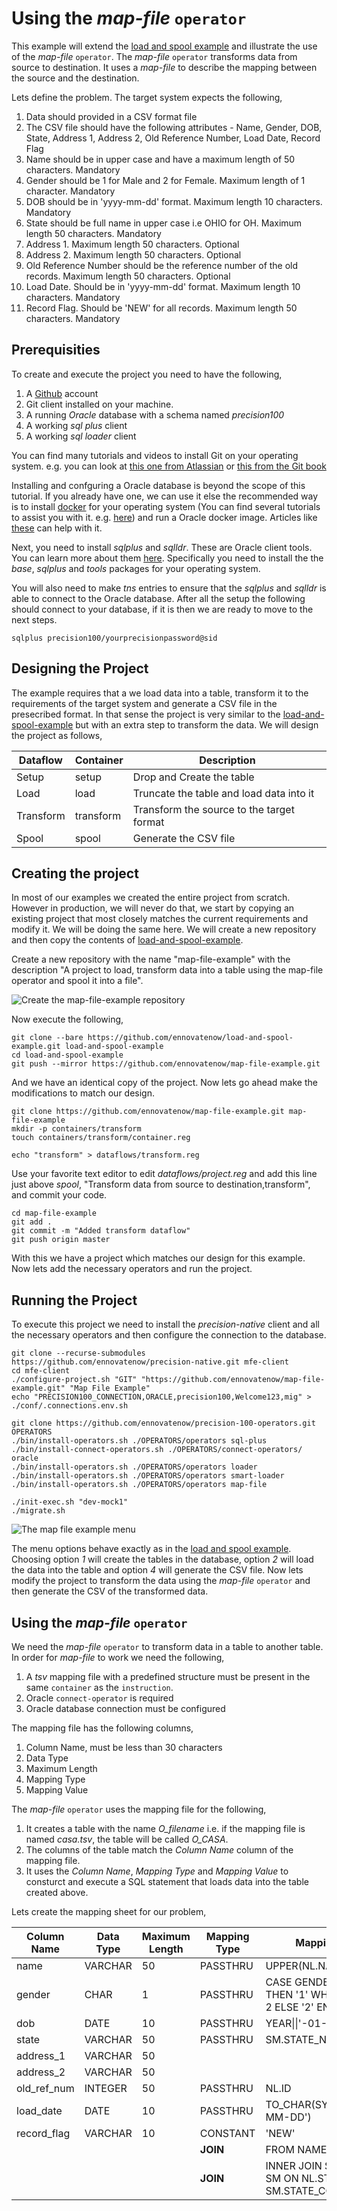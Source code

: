 # Using the *map-file* `operator`
This example will extend the [load and spool example](./load-and-spool.md) and illustrate the use of the *map-file* `operator`. The *map-file* `operator` transforms data from source to destination. It uses a *map-file* to describe the mapping between the source and the destination. 

Lets define the problem. The target system expects the following,
1. Data should provided in a CSV format file
2. The CSV file should have the following attributes - Name, Gender, DOB, State, Address 1, Address 2, Old Reference Number, Load Date, Record Flag
3. Name should be in upper case and have a maximum length of 50 characters. Mandatory
4. Gender should be 1 for Male and 2 for Female. Maximum length of 1 character. Mandatory
5. DOB should be in 'yyyy-mm-dd' format. Maximum length 10 characters. Mandatory
6. State should be full name in upper case i.e OHIO for OH. Maximum length 50 characters. Mandatory
7. Address 1. Maximum length 50 characters. Optional
8. Address 2. Maximum length 50 characters. Optional
9. Old Reference Number should be the reference number of the old records. Maximum length 50 characters. Optional
10. Load Date. Should be in 'yyyy-mm-dd' format. Maximum length 10 characters. Mandatory
11. Record Flag. Should be 'NEW' for all records. Maximum length 50 characters. Mandatory

## Prerequisities
To create and execute the project you need to have the following,

1. A [Github](https://www.github.com) account
2. Git client installed on your machine.
3. A running *Oracle* database with a schema named *precision100*
4. A working *sql plus* client
5. A working *sql loader* client

You can find many tutorials and videos to install Git on your operating system. e.g. you can look at [this one from Atlassian](https://www.atlassian.com/git/tutorials/install-git) or [this from the Git book](https://git-scm.com/book/en/v2/Getting-Started-Installing-Git)

Installing and confguring a Oracle database is beyond the scope of this tutorial. If you already have one, we can use it else the recommended way is to install [docker](https://docs.docker.com) for your operating system (You can find several tutorials to assist you with it. e.g. [here](https://docs.docker.com/)) and run a Oracle docker image. Articles like [these](https://sqlmaria.com/2017/04/27/oracle-database-12c-now-available-on-docker/) can help with it.

Next, you need to install *sqlplus* and *sqlldr*. These are Oracle client tools. You can learn more about them [here](https://www.oracle.com/technetwork/database/database-technologies/instant-client/overview/index.html). Specifically you need to install the the *base*, *sqlplus* and *tools* packages for your operating system.

You will also need to make *tns* entries to ensure that the *sqlplus* and *sqlldr* is able to connect to the Oracle database. After all the setup the following should connect to your database, if it is then we are ready to move to the next steps.

```
sqlplus precision100/yourprecisionpassword@sid
```

## Designing the Project
The example requires that a we load data into a table, transform it to the requirements of the target system and generate a CSV file in the presecribed format. In that sense the project is very similar to the [load-and-spool-example](./load-and-spool.md) but with an extra step to transform the data. We will design the project as follows,


| Dataflow | Container | Description |
|----------|-----------|-------------|
| Setup | setup | Drop and Create the table |
| Load | load | Truncate the table and load data into it |
| Transform | transform | Transform the source to the target format |
| Spool | spool | Generate the CSV file |

## Creating the project
In most of our examples we created the entire project from scratch. However in production, we will never do that, we start by copying an existing project that most closely matches the current requirements and modify it. We will be doing the same here. We will create a new repository and then copy the contents of [load-and-spool-example](./load-and-spool.md). 

Create a new repository with the name "map-file-example" with the description "A project to load, transform data into a table using the map-file operator and spool it into a file".

![Create the map-file-example repository](./images/map-file-example-repository.png)

Now execute the following,

```
git clone --bare https://github.com/ennovatenow/load-and-spool-example.git load-and-spool-example
cd load-and-spool-example
git push --mirror https://github.com/ennovatenow/map-file-example.git
```

And we have an identical copy of the project. Now lets go ahead make the modifications to match our design.

```
git clone https://github.com/ennovatenow/map-file-example.git map-file-example
mkdir -p containers/transform
touch containers/transform/container.reg

echo "transform" > dataflows/transform.reg
```

Use your favorite text editor to edit *dataflows/project.reg* and add this line just above *spool*, "Transform data from source to destination,transform", and commit your code.

```
cd map-file-example
git add .
git commit -m "Added transform dataflow"
git push origin master
```

With this we have a project which matches our design for this example. Now lets add the necessary operators and run the project.

## Running the Project
To execute this project we need to install the *precision-native* client and all the necessary operators and then configure the connection to the database.
 
```
git clone --recurse-submodules https://github.com/ennovatenow/precision-native.git mfe-client
cd mfe-client
./configure-project.sh "GIT" "https://github.com/ennovatenow/map-file-example.git" "Map File Example"
echo "PRECISION100_CONNECTION,ORACLE,precision100,Welcome123,mig" > ./conf/.connections.env.sh

git clone https://github.com/ennovatenow/precision-100-operators.git OPERATORS
./bin/install-operators.sh ./OPERATORS/operators sql-plus
./bin/install-connect-operators.sh ./OPERATORS/connect-operators/ oracle
./bin/install-operators.sh ./OPERATORS/operators loader
./bin/install-operators.sh ./OPERATORS/operators smart-loader
./bin/install-operators.sh ./OPERATORS/operators map-file

./init-exec.sh "dev-mock1"
./migrate.sh
```

![The map file example menu](./images/map-file-example-menu.png)

The menu options behave exactly as in the  [load and spool example](load-and-spool.md). Choosing option *1* will create the tables in the database, option *2* will load the data into the table and option *4* will generate the CSV file. Now lets modify the project to transform the data using the *map-file* `operator` and then generate the CSV of the transformed data.


## Using the *map-file* `operator`
We need the *map-file* `operator` to transform data in a table to another table. In order for *map-file* to work we need the following,

1. A *tsv* mapping file with a predefined structure must be present in the same `container` as the `instruction`.
2. Oracle `connect-operator` is required
3. Oracle database connection must be configured

The mapping file has the following columns,
1. Column Name, must be less than 30 characters
2. Data Type
3. Maximum Length
4. Mapping Type
5. Mapping Value

The *map-file* `operator` uses the mapping file for the following,
1. It creates a table with the name *O_filename* i.e. if the mapping file is named *casa.tsv*, the table will be called *O_CASA*.
2. The columns of the table match the *Column Name* column of the mapping file.
3. It uses the *Column Name*, *Mapping Type* and *Mapping Value* to consturct and execute a SQL statement that loads data into the table created above.

Lets create the mapping sheet for our problem,

| Column Name | Data Type | Maximum Length | Mapping Type | Mapping Value |
|-------------|-----------|----------------|--------------|---------------|
| name | VARCHAR | 50 | PASSTHRU | UPPER(NL.NAME) |
| gender | CHAR | 1 | PASSTHRU | CASE GENDER WHEN 'F' THEN '1' WHEN 'M' THEN 2 ELSE '2' END |
| dob | DATE | 10 | PASSTHRU | YEAR\|\|'-01-01' |
| state | VARCHAR | 50 | PASSTHRU | SM.STATE_NAME |
| address_1 | VARCHAR | 50 | | |
| address_2 | VARCHAR | 50 | | |
| old_ref_num | INTEGER | 50 | PASSTHRU | NL.ID |
| load_date | DATE | 10 | PASSTHRU | TO_CHAR(SYSDATE,'YYYY-MM-DD') |
| record_flag | VARCHAR | 10 | CONSTANT | 'NEW'  |
| | | | __JOIN__ | FROM NAME_LIST NL |
| | | | __JOIN__ | INNER JOIN STATE_MAP SM ON NL.STATE = SM.STATE_CODE |


